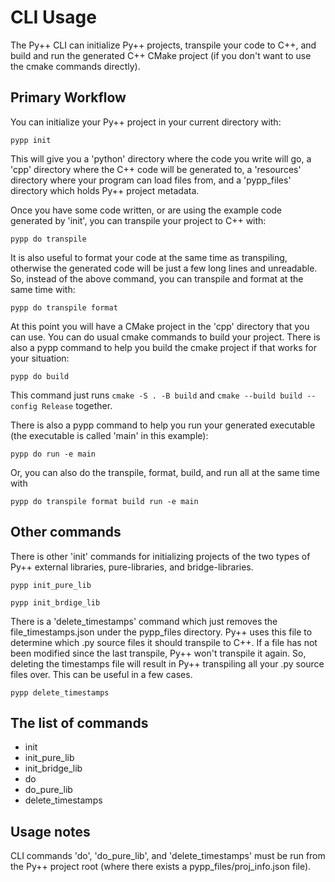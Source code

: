 # CLI Usage

The Py++ CLI can initialize Py++ projects, transpile your code to C++, and build and run the generated C++ CMake project (if you don't want to use the cmake commands directly).

## Primary Workflow

You can initialize your Py++ project in your current directory with:

```console
pypp init
```

This will give you a 'python' directory where the code you write will go, a 'cpp' directory where the C++ code will be generated to, a 'resources' directory where your program can load files from, and a 'pypp_files' directory which holds Py++ project metadata.

Once you have some code written, or are using the example code generated by 'init', you can transpile your project to C++ with:

```console
pypp do transpile
```

It is also useful to format your code at the same time as transpiling, otherwise the generated code will be just a few long lines and unreadable. So, instead of the above command, you can transpile and format at the same time with:

```console
pypp do transpile format
```

At this point you will have a CMake project in the 'cpp' directory that you can use. You can do usual cmake commands to build your project. There is also a pypp command to help you build the cmake project if that works for your situation:

```console
pypp do build
```

This command just runs `cmake -S . -B build` and `cmake --build build --config Release` together.

There is also a pypp command to help you run your generated executable (the executable is called 'main' in this example):

```console
pypp do run -e main
```

Or, you can also do the transpile, format, build, and run all at the same time with

```console
pypp do transpile format build run -e main
```

## Other commands

There is other 'init' commands for initializing projects of the two types of Py++ external libraries, pure-libraries, and bridge-libraries.

```console
pypp init_pure_lib
```

```console
pypp init_brdige_lib
```

There is a 'delete_timestamps' command which just removes the file_timestamps.json under the pypp_files directory. Py++ uses this file to determine which .py source files it should transpile to C++. If a file has not been modified since the last transpile, Py++ won't transpile it again. So, deleting the timestamps file will result in Py++ transpiling all your .py source files over. This can be useful in a few cases.

```console
pypp delete_timestamps
```

## The list of commands

- init
- init_pure_lib
- init_bridge_lib
- do
- do_pure_lib
- delete_timestamps

## Usage notes

CLI commands 'do', 'do_pure_lib', and 'delete_timestamps' must be run from the Py++ project root (where there exists a pypp_files/proj_info.json file).